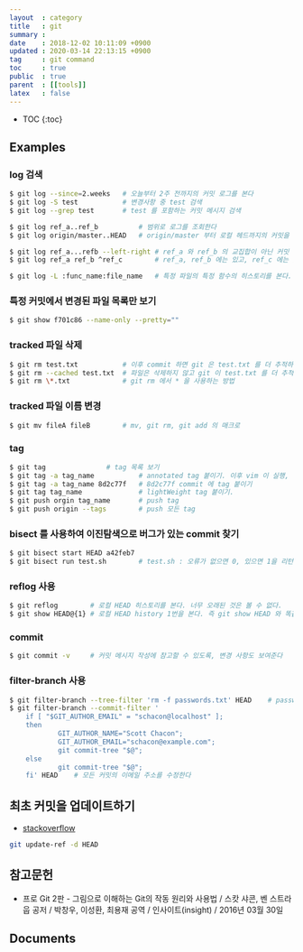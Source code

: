 ```yaml
---
layout  : category
title   : git
summary : 
date    : 2018-12-02 10:11:09 +0900
updated : 2020-03-14 22:13:15 +0900
tag     : git command
toc     : true
public  : true
parent  : [[tools]]
latex   : false
---
```

* TOC
{:toc}

## Examples
### log 검색
```sh
$ git log --since=2.weeks   # 오늘부터 2주 전까지의 커밋 로그를 본다
$ git log -S test           # 변경사항 중 test 검색
$ git log --grep test       # test 를 포함하는 커밋 메시지 검색

$ git log ref_a..ref_b          # 범위로 로그를 조회한다
$ git log origin/master..HEAD   # origin/master 부터 로컬 헤드까지의 커밋을 본다

$ git log ref_a...refb --left-right # ref_a 와 ref_b 의 교집합이 아닌 커밋 목록을 보여준다
$ git log ref_a ref_b ^ref_c        # ref_a, ref_b 에는 있고, ref_c 에는 없는 커밋을 본다

$ git log -L :func_name:file_name   # 특정 파일의 특정 함수의 히스토리를 본다. 함수 범위는 자동으로 인식한다
```

### 특정 커밋에서 변경된 파일 목록만 보기
```sh
$ git show f701c86 --name-only --pretty=""
```

### tracked 파일 삭제
```sh
$ git rm test.txt           # 이후 commit 하면 git 은 test.txt 를 더 추적하지 않는다
$ git rm --cached test.txt  # 파일은 삭제하지 않고 git 이 test.txt 를 더 추적하지 않게 한다
$ git rm \*.txt             # git rm 에서 * 을 사용하는 방법
```

### tracked 파일 이름 변경
```sh
$ git mv fileA fileB        # mv, git rm, git add 의 매크로
```

### tag
```sh
$ git tag               # tag 목록 보기
$ git tag -a tag_name           # annotated tag 붙이기. 이후 vim 이 실행, 메시지를 작성한다
$ git tag -a tag_name 8d2c77f   # 8d2c77f commit 에 tag 붙이기
$ git tag tag_name              # lightWeight tag 붙이기.
$ git push orgin tag_name       # push tag
$ git push origin --tags        # push 모든 tag
```

### bisect 를 사용하여 이진탐색으로 버그가 있는 commit 찾기
```sh
$ git bisect start HEAD a42feb7
$ git bisect run test.sh        # test.sh : 오류가 없으면 0, 있으면 1을 리턴하는 셸 스크립트
```

### reflog 사용
```sh
$ git reflog        # 로컬 HEAD 히스토리를 본다. 너무 오래된 것은 볼 수 없다.
$ git show HEAD@{1} # 로컬 HEAD history 1번을 본다. 즉 git show HEAD 와 똑같다.
```

### commit
```sh
$ git commit -v     # 커밋 메시지 작성에 참고할 수 있도록, 변경 사항도 보여준다
```

### filter-branch 사용
```sh
$ git filter-branch --tree-filter 'rm -f passwords.txt' HEAD    # passwords.txt 파일을 모든 히스토리에서 삭제
$ git filter-branch --commit-filter '
    if [ "$GIT_AUTHOR_EMAIL" = "schacon@localhost" ];
    then
            GIT_AUTHOR_NAME="Scott Chacon";
            GIT_AUTHOR_EMAIL="schacon@example.com";
            git commit-tree "$@";
    else
            git commit-tree "$@";
    fi' HEAD    # 모든 커밋의 이메일 주소를 수정한다
```

## 최초 커밋을 업데이트하기

* [stackoverflow]( https://stackoverflow.com/a/6637891 )

```sh
git update-ref -d HEAD
```

## 참고문헌
* 프로 Git 2판 - 그림으로 이해하는 Git의 작동 원리와 사용법 / 스캇 샤콘, 벤 스트라웁 공저 / 박창우, 이성환, 최용재 공역 / 인사이트(insight) / 2016년 03월 30일

## Documents
